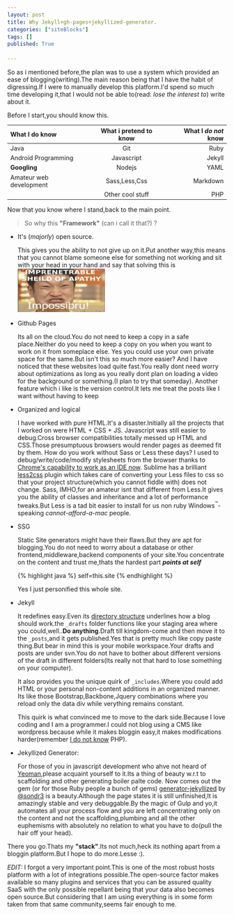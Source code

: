 ```yaml
---
layout: post
title: Why Jekyll+gh-pages+jekyllized-generator.
categories: ["siteBlocks"]
tags: []
published: True

---
```


So as i mentioned before,the plan was to use a system which provided an ease of blogging(writing).The main reason being that I have the habit of digressing.If I were to manually develop this platform.I'd spend so much time developing it,that I would not be able to(read: *lose the interest to*) write about it.

<!--end-excerpt-->

Before I start,you should know this.

<a name="dontknowlist"></a>

| What I do know | What i pretend to know | What I ***do not*** know |
|:---------------|:----------------------:|-------------------------:|
| Java   		 | Git   				  | Ruby   				     |
| Android Programming| Javascript   	  | Jekyll   				 |
|**Googling**|Nodejs|YAML|
|Amateur web development|Sass,Less,Css|Markdown|
||Other cool stuff|PHP|

Now that you know where I stand,back to the main point.

>So why this **"Framework"** (can i call it that?) ?

+ It's (*majorly*) open source.

	This gives you the ability to not give up on it.Put another way,this means that you cannot blame someone else for something not working and sit with your head in your hand and say that solving this is 
	<img src="../assets/images/impossibru.jpg" width="200" height="100" />

+ Github Pages
	
	Its all on the cloud.You do not need to keep a copy in a safe place.Neither do you need to keep a copy on you when you want to work on it from someplace else.
	Yes you could use your own private space for the same.But isn't this so much more easier?
	And I have noticed that these websites load quite fast.You really dont need worry about optimizations as long as you really dont plan on loading a video for the background or something.(I plan to try that someday).
	Another feature which i like is the version control.It lets me treat the posts like I want without having to keep 

+ Organized and logical


	I have worked with pure HTML.It's a disaster.Initially all the projects that I worked on were HTML + CSS + JS. Javascript was still easier to debug.Cross browser compatibilities totally messed up HTML and CSS.Those presumptuous browsers would render pages as deemed fit by them.
	How do you work without Sass or Less these days?
	I used to debug/write/code/modify stylesheets from the browser thanks to [Chrome's capability to work as an IDE now][1].
	Sublime has  a brilliant [less2css][2] plugin which takes care of converting your Less files to css so that your project structure(which you cannot fiddle with) does not change.
	Sass, IMHO,for an amateur isnt that different from Less.It gives you the ability of classes and inheritance and a lot of performance tweaks.But Less is a tad bit easier to install for us non ruby Windows<sup>&trade;</sup>-speaking *cannot-afford-a-mac* people.


+ SSG

  Static Site generators might have their flaws.But they are apt for blogging.You do not need to worry about a database or other frontend,middleware,backend components of your site.You concentrate on the content and trust me,thats the hardest part
  ***points at self***

   {% highlight java %}
	self=this.site
   {% endhighlight %}

   Yes I just personified this whole site.

+ Jekyll
	
    It redefines easy.Even its [directory structure][3] underlines how a blog should work.the `_drafts` folder functions like your staging area where you could,well..**Do anything**.Draft till kingdom-come and then move it to the `_posts`,and it gets published.Yes that is pretty much like copy paste thing.But bear in mind this is your mobile workspace.Your drafts and posts are under svn.You do not have to bother about different versions of the draft in different folders(Its really not that hard to lose something on your computer).

    It also provides you the unique quirk of `_includes`.Where you could add HTML or your personal non-content additions in an organized manner. Its like those Bootstrap,Backbone,Jquery combinations where you reload only the data div while verything remains constant.

    This quirk is what convinced me to move to the dark side.Because I love coding and I am a programmer.I could not blog using a CMS like wordpress because while it makes bloggin easy,it makes modifications harder(remember [I do not know](#dontknowlist) PHP).

+ Jekyllized Generator:

	For those of you in javascript development who ahve not heard of [Yeoman][4],please acquaint yourself to it.Its a thing of beauty w.r.t to scaffolding and other generating boiler palte code.
	Now comes out the gem (or for those Ruby people a bunch of gems)
	[generator-jekyllized][5] by [@sondr3][6] is a beauty.Although the page states it is still unfinished,It is amazingly stable and very debuggable.By the magic of Gulp and yo,it automates all your process flow and you are left concentrating only on the content and not the scaffolding,plumbing and all the other euphemisms with absolutely no relation to what you have to do(pull the hair off your head).


There you go.Thats my **"stack"**.Its not much,heck its nothing apart from a bloggin platform.But I hope to do more.Lesse :).

*EDIT:* I forgot a very important point.This is one of the most robust hosts platform with a lot of integrations possible.The open-source factor makes available so many plugins and services that you can be assured quality SaaS with the only possible repellant being that your data also becomes open source.But considering that I am using everything is in some form taken from that same community,seems fair enough to me.








[1]:https://developer.chrome.com/devtools/docs/workspaces
[2]:https://github.com/timdouglas/sublime-less2css
[3]:http://jekyllrb.com/docs/structure/
[4]:http://yeoman.io/
[5]:https://www.npmjs.com/package/generator-jekyllized
[6]:https://github.com/sondr3/